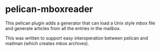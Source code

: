 # pelican-mboxreader

This pelican plugin adds a generator that can load a Unix style mbox file and
generate articles from all the entries in the mailbox.

This was written to support easy interoperation between pelican and mailman
(which creates mbox archives).
